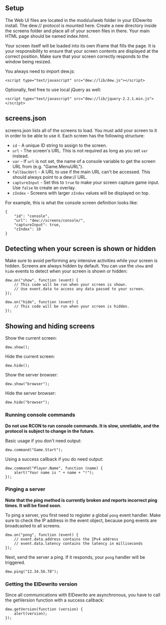 ## Setup

The Web UI files are located in the mods\ui\web folder in your ElDewrito install. The dew:// protocol is mounted here. Create a new directory inside the screens folder and place all of your screen files in there. Your main HTML page should be named index.html.

Your screen itself will be loaded into its own iframe that fills the page. It is your responsibility to ensure that your screen contents are displayed at the correct position. Make sure that your screen correctly responds to the window being resized.

You always need to import dew.js:

```
<script type="text/javascript" src="dew://lib/dew.js"></script>
```

Optionally, feel free to use local jQuery as well:

```
<script type="text/javascript" src="dew://lib/jquery-2.2.1.min.js"></script>
```

## screens.json

screens.json lists all of the screens to load. You must add your screen to it in order to be able to use it. Each screen has the following structure:

* `id` - A unique ID string to assign to the screen.
* `url` - The screen's URL. This is not required as long as you set `var` instead.
* `var` - If `url` is not set, the name of a console variable to get the screen URL from (e.g. "Game.MenuURL").
* `fallbackUrl` - A URL to use if the main URL can't be accessed. This should always point to a dew:// URL.
* `captureInput` - Set this to `true` to make your screen capture game input. Use `false` to create an overlay.
* `zIndex` - Screens with larger `zIndex` values will be displayed on top.

For example, this is what the console screen definition looks like:

```
{
	"id": "console",
	"url": "dew://screens/console/",
	"captureInput": true,
	"zIndex": 10
}
```

## Detecting when your screen is shown or hidden

Make sure to avoid performing any intensive activities while your screen is hidden. Screens are always hidden by default. You can use the `show` and `hide` events to detect when your screen is shown or hidden:

```
dew.on("show", function (event) {
	// This code will be run when your screen is shown.
	// Use event.data to access any data passed to your screen.
});

dew.on("hide", function (event) {
	// This code will be run when your screen is hidden.
});
```

## Showing and hiding screens

Show the current screen:

```
dew.show();
```

Hide the current screen:

```
dew.hide();
```

Show the server browser:

```
dew.show("browser");
```

Hide the server browser:

```
dew.hide("browser");
```

### Running console commands

**Do not use RCON to run console commands. It is slow, unreliable, and the protocol is subject to change in the future.**

Basic usage if you don't need output:

```
dew.command("Game.Start");
```

Using a success callback if you do need output:

```
dew.command("Player.Name", function (name) {
	alert("Your name is " + name + "!");
});
```

### Pinging a server

**Note that the ping method is currently broken and reports incorrect ping times. It will be fixed soon.**

To ping a server, you first need to register a global `pong` event handler. Make sure to check the IP address in the event object, because pong events are broadcasted to all screens.

```
dew.on("pong", function (event) {
	// event.data.address contains the IPv4 address
	// event.data.latency contains the latency in milliseconds
});
```

Next, send the server a ping. If it responds, your `pong` handler will be triggered.

```
dew.ping("12.34.56.78");
```

### Getting the ElDewrito version

Since all communications with ElDewrito are asynchronous, you have to call the getVersion function with a success callback:

```
dew.getVersion(function (version) {
	alert(version);
});
```